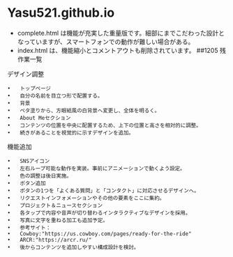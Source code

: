 # Yasu521.github.io
* complete.html は機能が充実した重量版です。細部にまでこだわった設計となっていますが、スマートフォンでの動作が難しい場合がある。
* index.html は、機能縮小とコメントアウトも削除されています。
##1205
残作業一覧

デザイン調整

	•	トップページ
	•	自分の名前を目立つ形で配置する。
	•	背景
	•	ベタ塗りから、方眼紙風の白背景へ変更し、全体を明るく。
	•	About Meセクション
	•	コンテンツの位置を中央に配置するため、上下の位置と高さを相対的に調整。
	•	続きがあることを視覚的に示すデザインを追加。

機能追加

	•	SNSアイコン
	•	左右ループ可能な動作を実装。事前にアニメーションで動くよう設定。
	•	色の調整は後日実施。
	•	ボタン追加
	•	ボタンの1つを「よくある質問」と「コンタクト」に対応させるデザインへ。
	•	リクエストインフォメーションやその他の要素をここに集約。
	•	プロジェクト＆ニュースセクション
	•	各タップで内容や音声が切り替わるインタラクティブなデザインを採用。
	•	写真に文字を重ねる加工も追加予定。
	•	参考サイト：
	•	Cowboy:"https://us.cowboy.com/pages/ready-for-the-ride"
	•	ARCR:"https://arcr.ru/"
	•	後からコンテンツを追加しやすい構成設計を検討。
